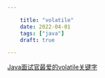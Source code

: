 ```yaml
---

    title: "volatile"
    date: 2022-04-01
    tags: ["java"]
    draft: true

---
```


[Java面试官最爱的volatile关键字](https://zhuanlan.zhihu.com/p/73561744)